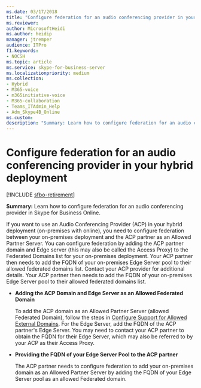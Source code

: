 ```yaml
---
ms.date: 03/17/2018
title: "Configure federation for an audio conferencing provider in your hybrid deployment"
ms.reviewer: 
author: MicrosoftHeidi
ms.author: heidip
manager: jtremper
audience: ITPro
f1.keywords:
- NOCSH
ms.topic: article
ms.service: skype-for-business-server
ms.localizationpriority: medium
ms.collection: 
- Hybrid 
- M365-voice
- m365initiative-voice
- M365-collaboration
- Teams_ITAdmin_Help
- Adm_Skype4B_Online
ms.custom:
description: "Summary: Learn how to configure federation for an audio conferencing provider in Skype for Business Online."
---
```


# Configure federation for an audio conferencing provider in your hybrid deployment

[!INCLUDE [sfbo-retirement](../../Hub/includes/sfbo-retirement.md)]

**Summary:** Learn how to configure federation for an audio conferencing provider in Skype for Business Online.

If you want to use an Audio Conferencing Provider (ACP) in your hybrid deployment (on-premises with online), you need to configure federation between your on-premises deployment and the ACP partner as an Allowed Partner Server. You can configure federation by adding the ACP partner domain and Edge server (this may also be called the Access Proxy) to the Federated Domains list for your on-premises deployment. Your ACP partner then needs to add the FQDN of your on-premises Edge Server pool to their allowed federated domains list. Contact your ACP provider for additional details. Your ACP partner then needs to add the FQDN of your on-premises Edge Server pool to their allowed federated domains list.

- **Adding the ACP Domain and Edge Server as an Allowed Federated Domain**

    To add the ACP domain as an Allowed Partner Server (allowed Federated Domain), follow the steps in [Configure Support for Allowed External Domains](/previous-versions/office/lync-server-2013/lync-server-2013-configure-support-for-allowed-external-domains). For the Edge Server, add the FQDN of the ACP partner's Edge Server. You may need to contact your ACP partner to obtain the FQDN for their Edge Server, which may also be referred to by your ACP as their Access Proxy.

- **Providing the FQDN of your Edge Server Pool to the ACP partner**

    The ACP partner needs to configure federation to add your on-premises domain as an Allowed Partner Server by adding the FQDN of your Edge Server pool as an allowed Federated domain.
